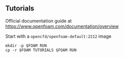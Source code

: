 ## Tutorials
Official documentation guide at <https://www.openfoam.com/documentation/overview>

Start with a `opencfd/openfoam-default:2212` image

```
mkdir -p $FOAM RUN
cp -r $FOAM TUTORIALS $FOAM RUN
```